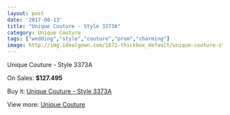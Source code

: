 ```yaml
---
layout: post
date: '2017-08-13'
title: "Unique Couture - Style 3373A"
category: Unique Couture
tags: ["wedding","style","couture","prom","charming"]
image: http://img.idealgown.com/1872-thickbox_default/unique-couture-style-3373a.jpg
---
```

Unique Couture - Style 3373A

On Sales: **$127.495**
<a href="https://www.idealgown.com/en/unique-couture/889-unique-couture-style-3373a.html"><amp-img layout="responsive" width="600" height="600" src="//img.idealgown.com/1872-thickbox_default/unique-couture-style-3373a.jpg" alt="Unique Couture - Style 3373A 0" /></a>
<a href="https://www.idealgown.com/en/unique-couture/889-unique-couture-style-3373a.html"><amp-img layout="responsive" width="600" height="600" src="//img.idealgown.com/1873-thickbox_default/unique-couture-style-3373a.jpg" alt="Unique Couture - Style 3373A 1" /></a>

Buy it: [Unique Couture - Style 3373A](https://www.idealgown.com/en/unique-couture/889-unique-couture-style-3373a.html "Unique Couture - Style 3373A")

View more: [Unique Couture](https://www.idealgown.com/en/11-unique-couture "Unique Couture")